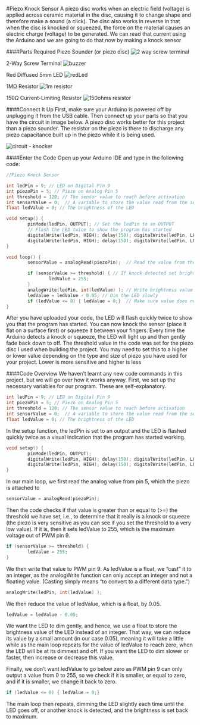 #Piezo Knock Sensor
A piezo disc works when an electric field (voltage) is applied across ceramic material in the disc, causing it to change shape and therefore make a sound (a click). The disc also works in reverse in that when the disc is knocked or squeezed, the force on the material causes an electric charge (voltage) to be generated. We can read that current using the Arduino and we are going to do that now by making a knock sensor

####Parts  Required
Piezo Sounder (or piezo disc)  ![2 way screw terminal](https://cloud.githubusercontent.com/assets/3673943/3595813/725d5000-0cbb-11e4-9b60-9fb0738f5e16.jpg)

2-Way Screw Terminal  ![buzzer](https://cloud.githubusercontent.com/assets/3673943/3595814/725dc3c8-0cbb-11e4-9ec4-db32d3b1e2d8.jpg)

Red Diffused 5mm LED ![redLed](https://cloud.githubusercontent.com/assets/3673943/3584985/ebd67d26-0c20-11e4-8372-295e58ab7e80.jpg)

1MΩ Resistor	![1m resistor](https://cloud.githubusercontent.com/assets/3673943/3596020/80a18782-0cbe-11e4-849b-85c0ebcef049.jpg)

150Ω Current-Limiting Resistor   ![150ohms resistor](https://cloud.githubusercontent.com/assets/3673943/3596021/80bae89e-0cbe-11e4-862d-5b6cf24ef9f6.jpg)

####Connect It Up
First, make sure your Arduino is powered off by unplugging it from the USB cable. Then connect up your parts so that you have the circuit in image below. A piezo disc works better for this project than a piezo sounder. The resistor on the piezo is there to discharge any piezo capacitance built up in the piezo while it is being used.

![circuit - knocker](https://cloud.githubusercontent.com/assets/3673943/3596039/b748875e-0cbe-11e4-9cec-46372847d393.jpg)

####Enter the Code
Open up your Arduino IDE and type in the following code:

```c
//Piezo Knock Sensor

int ledPin = 9; // LED on Digital Pin 9
int piezoPin = 5; // Piezo on Analog Pin 5
int threshold = 120; // The sensor value to reach before activation
int sensorValue = 0;  // A variable to store the value read from the sensor
float ledValue = 0; // The brightness of the LED

void setup() {
        pinMode(ledPin, OUTPUT); // Set the ledPin to an OUTPUT
        // Flash the LED twice to show the program has started
        digitalWrite(ledPin, HIGH); delay(150); digitalWrite(ledPin, LOW); delay(150);
        digitalWrite(ledPin, HIGH); delay(150); digitalWrite(ledPin, LOW); delay(150);
}

void loop() {
        sensorValue = analogRead(piezoPin);  // Read the value from the sensor

        if (sensorValue >= threshold) { // If knock detected set brightness to max
                ledValue = 255;
        }
        analogWrite(ledPin, int(ledValue) ); // Write brightness value to LED
        ledValue = ledValue - 0.05; // Dim the LED slowly
        if (ledValue <= 0) { ledValue = 0;}  // Make sure value does not go below zero
}
```
After you have uploaded your code, the LED will flash quickly twice to show you that the program has started. You can now knock the sensor (place it flat on a surface first) or squeeze it between your fingers. Every time the Arduino detects a knock or squeeze, the LED will light up and then gently fade back down to off. The threshold value in the code was set for the piezo disc I used when building the project. You may need to set this to a higher or lower value depending on the type and size of piezo you have used for your project. Lower is more sensitive and higher is less

####Code Overview
We haven’t learnt any new code commands in this project, but we will go over how it works anyway.
First, we set up the necessary variables for our program. These are self-explanatory.
```c
int ledPin = 9; // LED on Digital Pin 9
int piezoPin = 5; // Piezo on Analog Pin 5
int threshold = 120; // The sensor value to reach before activation
int sensorValue = 0;  // A variable to store the value read from the sensor
float ledValue = 0; // The brightness of the LED
```
In the setup function, the ledPin is set to an output and the LED is flashed quickly twice as a visual indication that the program has started working.
```c
void setup() {
        pinMode(ledPin, OUTPUT);
        digitalWrite(ledPin, HIGH); delay(150); digitalWrite(ledPin, LOW); delay(150);
        digitalWrite(ledPin, HIGH); delay(150); digitalWrite(ledPin, LOW); delay(150);
}
```
In our main loop, we first read the analog value from pin 5, which the piezo is attached to
```c
sensorValue = analogRead(piezoPin);
```
Then the code checks if that value is greater than or equal to (>=) the threshold we have set, i.e., to determine that it really is a knock or squeeze (the piezo is very sensitive as you can see if you set the threshold to a very low value). If it is, then it sets ledValue to 255, which is the maximum voltage out of PWM pin 9.
```c
if (sensorValue >= threshold) {
        ledValue = 255;
}
```
We then write that value to PWM pin 9. As ledValue is a float, we “cast” it to an integer, as the analogWrite function can only accept an integer and not a floating value. (Casting simply means “to convert to a different data type.”)
```c
analogWrite(ledPin, int(ledValue) );
```
We then reduce the value of ledValue, which is a float, by 0.05.
```c
ledValue = ledValue - 0.05;
```
We want the LED to dim gently, and hence, we use a float to store the brightness value of the LED instead of an integer. That way, we can reduce its value by a small amount (in our case 0.05), meaning it will take a little while as the main loop repeats for the value of ledValue to reach zero, when the LED will be at its dimmest and off. If you want the LED to dim slower or faster, then increase or decrease this value.

Finally, we don’t want ledValue to go below zero as PWM pin 9 can only output a value from 0 to 255, so we check if it is smaller, or equal to zero, and if it is smaller, we change it back to zero.
```c
if (ledValue <= 0) { ledValue = 0;}
```
The main loop then repeats, dimming the LED slightly each time until the LED goes off, or another knock is detected, and the brightness is set back to maximum.














